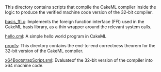 This directory contains scripts that compile the CakeML compiler
inside the logic to produce the verified machine code version of the
32-bit compiler.

[basis_ffi.c](basis_ffi.c):
Implements the foreign function interface (FFI) used in the CakeML basis
library, as a thin wrapper around the relevant system calls.

[hello.cml](hello.cml):
A simple hello world program in CakeML

[proofs](proofs):
This directory contains the end-to-end correctness theorem for the
32-bit version of the CakeML compiler.

[x64BootstrapScript.sml](x64BootstrapScript.sml):
Evaluateof the 32-bit version of the compiler into x64 machine code.

